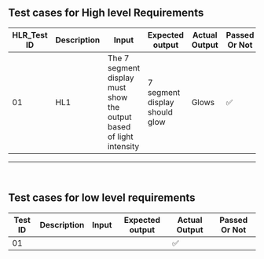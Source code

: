 ## Test cases for High level Requirements

| HLR_Test ID | Description | Input | Expected output | Actual Output | Passed Or Not |
| --- | --- | --- | --- | --- | --- |
| 01 | HL1 | The 7 segment display must show the output based of light intensity  | 7 segment display should glow | Glows | ✅ |

-----------------------------------------------------------------------
<br>

## Test cases for low  level requirements

| Test ID | Description | Input | Expected output | Actual Output | Passed Or Not |
| --- | --- | --- | --- | --- | --- |
| 01 |  |  |  | ✅ |
